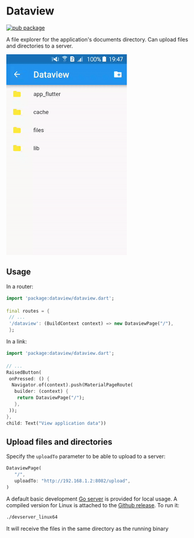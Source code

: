 # Dataview

[![pub package](https://img.shields.io/pub/v/dataview.svg)](https://pub.dartlang.org/packages/dataview)

A file explorer for the application's documents directory. Can upload files and directories to a server.

![Screenshot](screenshot.gif)

## Usage

In a router:

   ```dart
   import 'package:dataview/dataview.dart';

   final routes = {
    // ...
    '/dataview': (BuildContext context) => new DataviewPage("/"),
    };
   ```

In a link:

   ```dart
   import 'package:dataview/dataview.dart';

   // ...
   RaisedButton(
    onPressed: () {
     Navigator.of(context).push(MaterialPageRoute(
      builder: (context) {
       return DataviewPage("/");
      },
    ));
   },
   child: Text("View application data"))
   ```

## Upload files and directories

Specify the `uploadTo` parameter to be able to upload to a server:

   ```dart
   DataviewPage(
      "/",
      uploadTo: "http://192.168.1.2:8082/upload",
   )
   ```

A default basic development [Go server](https://github.com/synw/dataview/tree/master/server) is provided for local usage. A compiled version for Linux is attached to the [Github release](https://github.com/synw/dataview/releases/latest). To run it:

   ```bash
   ./devserver_linux64
   ```

It will receive the files in the same directory as the running binary